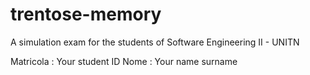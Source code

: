 # trentose-memory
A simulation exam for the students of Software Engineering II - UNITN

Matricola : Your student ID
Nome      : Your name surname
